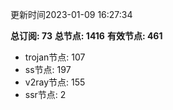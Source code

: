 更新时间2023-01-09 16:27:34

**总订阅: 73**
**总节点: 1416**
**有效节点: 461**
- trojan节点: 107
- ss节点: 197
- v2ray节点: 155
- ssr节点: 2
